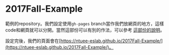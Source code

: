 # 2017Fall-Example
範例的repository。我們設定使用`gh-pages`
branch當作我們放網頁的地方，這樣code和網頁就可以分開。當然這部份可以有別的作法，可以參考
[這部份的說明](https://help.github.com/articles/configuring-a-publishing-source-for-github-pages/)。

設定完後，我們的頁面會在[https://ntuee-eslab.github.io/2017Fall-Example/](https://ntuee-eslab.github.io/2017Fall-Example/)。
